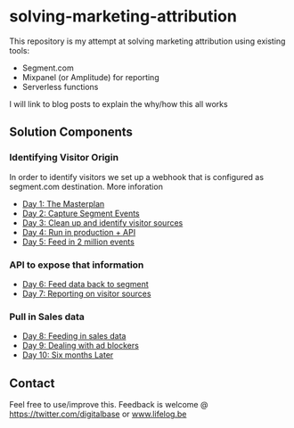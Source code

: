 # solving-marketing-attribution

This repository is my attempt at solving marketing attribution using existing tools:

* Segment.com
* Mixpanel (or Amplitude) for reporting
* Serverless functions

I will link to blog posts to explain the why/how this all works

## Solution Components

### Identifying Visitor Origin

In order to identify visitors we set up a webhook that is configured as segment.com destination. More inforation

* [Day 1: The Masterplan](https://www.lifelog.be/day-1-the-masterplan)
* [Day 2: Capture Segment Events](https://www.lifelog.be/day-2-capture-segment-events)
* [Day 3: Clean up and identify visitor sources](https://www.lifelog.be/day-3-cleanup-identify-visitor-source)
* [Day 4: Run in production + API](https://www.lifelog.be/day-4-run-in-production--api)
* [Day 5: Feed in 2 million events](https://www.lifelog.be/day-5-feed-old-events)

### API to expose that information

* [Day 6: Feed data back to segment](https://www.lifelog.be/day-6-feeding-source-attribution-data-back-to-segmentcom)
* [Day 7: Reporting on visitor sources](https://www.lifelog.be/day-7--reporting-on-visitor-sources)

### Pull in Sales data

* [Day 8: Feeding in sales data](https://www.lifelog.be/day-8--feeding-in-sales-data)
* [Day 9: Dealing with ad blockers](https://www.lifelog.be/day-9--dealing-with-trackingad-blockers)
* [Day 10: Six months Later](https://www.lifelog.be/day-10-six-months-later)

## Contact

Feel free to use/improve this. Feedback is welcome @ https://twitter.com/digitalbase or www.lifelog.be
